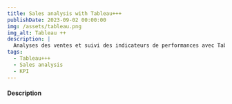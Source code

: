 ```yaml
---
title: Sales analysis with Tableau+++
publishDate: 2023-09-02 00:00:00
img: /assets/tableau.png
img_alt: Tableau ++
description: |
  Analyses des ventes et suivi des indicateurs de performances avec Tableau +++. 
tags:
  - Tableau+++
  - Sales analysis
  - KPI 
---
```


#### Description 